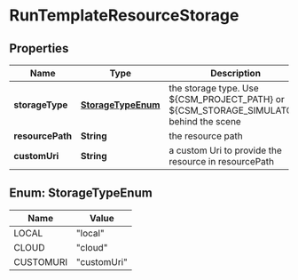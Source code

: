 

# RunTemplateResourceStorage


## Properties

Name | Type | Description | Notes
------------ | ------------- | ------------- | -------------
**storageType** | [**StorageTypeEnum**](#StorageTypeEnum) | the storage type. Use ${CSM_PROJECT_PATH} or ${CSM_STORAGE_SIMULATOR} behind the scene | 
**resourcePath** | **String** | the resource path | 
**customUri** | **String** | a custom Uri to provide the resource in resourcePath |  [optional]



## Enum: StorageTypeEnum

Name | Value
---- | -----
LOCAL | &quot;local&quot;
CLOUD | &quot;cloud&quot;
CUSTOMURI | &quot;customUri&quot;



